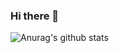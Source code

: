 ### Hi there 👋


![Anurag's github stats](https://github-readme-stats.vercel.app/api?username=ronald0204&show_icons=true&theme=radical)

<!--
**ronald0204/ronald0204** is a ✨ _special_ ✨ repository because its `README.md` (this file) appears on your GitHub profile.
